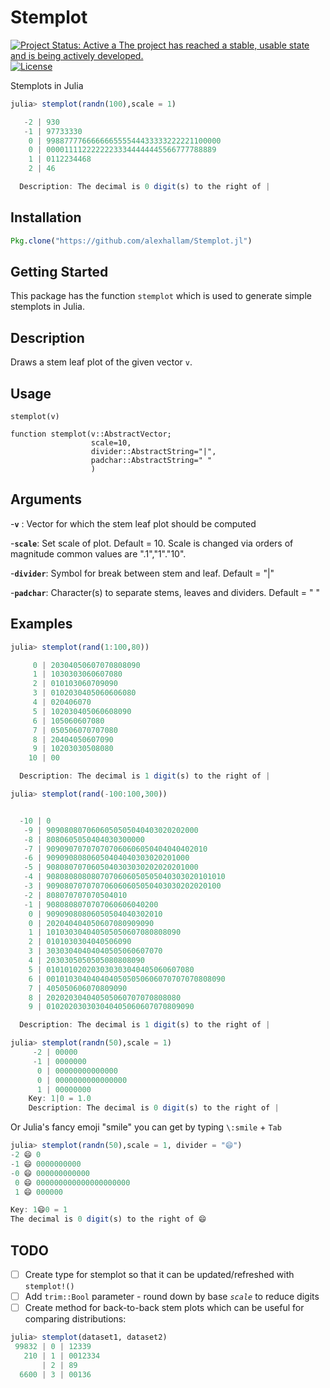 Stemplot
=========

[![Project Status: Active a The project has reached a stable, usable state and is being actively developed.](http://www.repostatus.org/badges/latest/active.svg)](http://www.repostatus.org/#active)
[![License](http://img.shields.io/badge/license-MIT-brightgreen.svg?style=flat)](LICENSE.md)

Stemplots in Julia

```julia
julia> stemplot(randn(100),scale = 1)

   -2 | 930
   -1 | 97733330
    0 | 998877776666666555544433333222221100000
    0 | 00001111222222233344444445566777788889
    1 | 0112234468
    2 | 46

  Description: The decimal is 0 digit(s) to the right of |
```

Installation
------------

```julia
Pkg.clone("https://github.com/alexhallam/Stemplot.jl")
```

Getting Started
----------------

This package has the function `stemplot` which is used to generate
simple stemplots in Julia.

Description
----------------
Draws a stem leaf plot of the given vector `v`.

Usage
----------------
`stemplot(v)`

```
function stemplot(v::AbstractVector;
                  scale=10,
                  divider::AbstractString="|",
                  padchar::AbstractString=" "
                  )
```

Arguments
----------------
-**`v`** : Vector for which the stem leaf plot should be computed

-**`scale`**: Set scale of plot. Default = 10. Scale is changed via orders of
magnitude common values are ".1","1"."10".

-**`divider`**: Symbol for break between stem and leaf. Default = "|"

-**`padchar`**: Character(s) to separate stems, leaves and dividers. Default = " "

Examples
----------------
```julia
julia> stemplot(rand(1:100,80))

     0 | 20304050607070808090
     1 | 1030303060607080
     2 | 010103060709090
     3 | 0102030405060606080
     4 | 020406070
     5 | 102030405060608090
     6 | 105060607080
     7 | 050506070707080
     8 | 20404050607090
     9 | 10203030508080
    10 | 00

  Description: The decimal is 1 digit(s) to the right of |
```

```julia
julia> stemplot(rand(-100:100,300))


  -10 | 0
   -9 | 9090808070606050505040403020202000
   -8 | 8080605050404030300000
   -7 | 909090707070707060606050404040402010
   -6 | 90909080806050404040303020201000
   -5 | 9080807070605040303030202020201000
   -4 | 9080808080807070606050505040303020101010
   -3 | 909080707070706060605050403030202020100
   -2 | 808070707070504010
   -1 | 9080808070707060606040200
    0 | 90909080806050504040302010
    0 | 202040404050607080909090
    1 | 101030304040505050607080808090
    2 | 0101030304040506090
    3 | 30303040404040505060607070
    4 | 2030305050505080808090
    5 | 010101020203030303040405060607080
    6 | 0010103040404040505050606070707070808090
    7 | 405050606070809090
    8 | 202020304040505060707070808080
    9 | 010202030303040405060607070809090

  Description: The decimal is 1 digit(s) to the right of |
```

```julia
julia> stemplot(randn(50),scale = 1)
     -2 | 00000
     -1 | 0000000
      0 | 00000000000000
      0 | 0000000000000000
      1 | 00000000
    Key: 1|0 = 1.0
    Description: The decimal is 0 digit(s) to the right of |
```

Or Julia's fancy emoji "smile" you can get by typing `\:smile` + `Tab`

```julia
julia> stemplot(randn(50),scale = 1, divider = "😄")
-2 😄 0
-1 😄 0000000000
-0 😄 000000000000
 0 😄 000000000000000000000
 1 😄 000000

Key: 1😄0 = 1
The decimal is 0 digit(s) to the right of 😄
```
TODO
-------

- [ ] Create type for stemplot so that it can be updated/refreshed with `stemplot!()`
- [ ] Add `trim::Bool` parameter - round down by base *`scale`* to reduce digits
- [ ] Create method for back-to-back stem plots which can be useful for comparing
distributions:

```julia
julia> stemplot(dataset1, dataset2)
 99832 | 0 | 12339
   210 | 1 | 0012334
       | 2 | 89
  6600 | 3 | 00136
```
